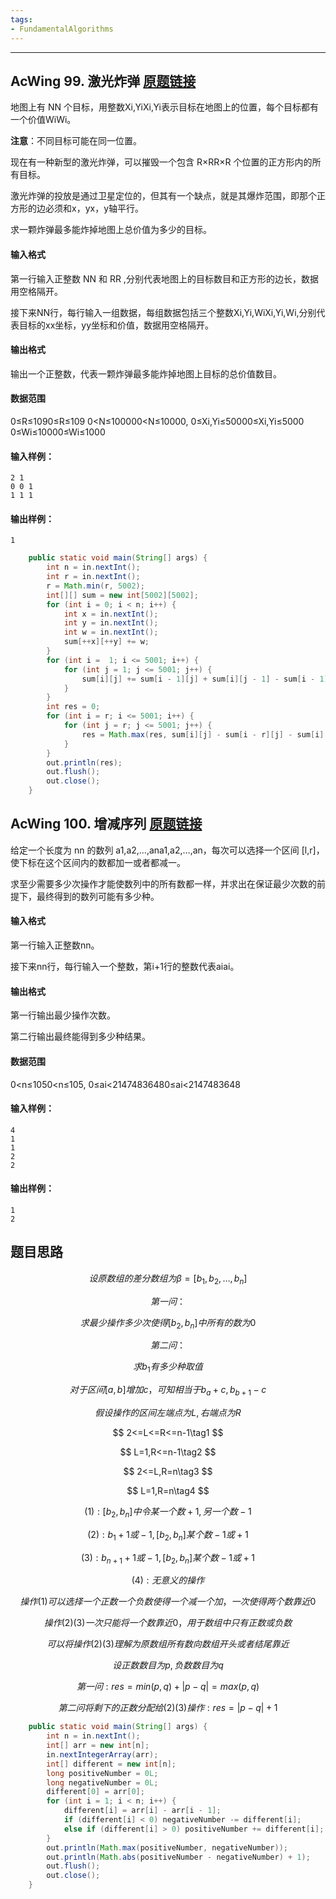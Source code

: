 ```yaml
---
tags:
- FundamentalAlgorithms
---
```

---

## AcWing 99. 激光炸弹   [原题链接](https://www.acwing.com/problem/content/101/)

地图上有 NN 个目标，用整数Xi,YiXi,Yi表示目标在地图上的位置，每个目标都有一个价值WiWi。

**注意**：不同目标可能在同一位置。

现在有一种新型的激光炸弹，可以摧毁一个包含 R×RR×R 个位置的正方形内的所有目标。

激光炸弹的投放是通过卫星定位的，但其有一个缺点，就是其爆炸范围，即那个正方形的边必须和x，yx，y轴平行。

求一颗炸弹最多能炸掉地图上总价值为多少的目标。

#### 输入格式

第一行输入正整数 NN 和 RR ,分别代表地图上的目标数目和正方形的边长，数据用空格隔开。

接下来NN行，每行输入一组数据，每组数据包括三个整数Xi,Yi,WiXi,Yi,Wi,分别代表目标的xx坐标，yy坐标和价值，数据用空格隔开。

#### 输出格式

输出一个正整数，代表一颗炸弹最多能炸掉地图上目标的总价值数目。

#### 数据范围

0≤R≤1090≤R≤109
0<N≤100000<N≤10000,
0≤Xi,Yi≤50000≤Xi,Yi≤5000
0≤Wi≤10000≤Wi≤1000

#### 输入样例：

```
2 1
0 0 1
1 1 1
```

#### 输出样例：

```
1
```

```java
    public static void main(String[] args) {
        int n = in.nextInt();
        int r = in.nextInt();
        r = Math.min(r, 5002);
        int[][] sum = new int[5002][5002];
        for (int i = 0; i < n; i++) {
            int x = in.nextInt();
            int y = in.nextInt();
            int w = in.nextInt();
            sum[++x][++y] += w;
        }
        for (int i =  1; i <= 5001; i++) {
            for (int j = 1; j <= 5001; j++) {
                sum[i][j] += sum[i - 1][j] + sum[i][j - 1] - sum[i - 1][j - 1];
            }
        }
        int res = 0;
        for (int i = r; i <= 5001; i++) {
            for (int j = r; j <= 5001; j++) {
                res = Math.max(res, sum[i][j] - sum[i - r][j] - sum[i][j - r] + sum[i - r][j - r]);
            }
        }
        out.println(res);
        out.flush();
        out.close();
    }
```

## AcWing 100. 增减序列   [原题链接](https://www.acwing.com/problem/content/102/)

给定一个长度为 nn 的数列 a1,a2,…,ana1,a2,…,an，每次可以选择一个区间 [l,r]，使下标在这个区间内的数都加一或者都减一。

求至少需要多少次操作才能使数列中的所有数都一样，并求出在保证最少次数的前提下，最终得到的数列可能有多少种。

#### 输入格式

第一行输入正整数nn。

接下来nn行，每行输入一个整数，第i+1行的整数代表aiai。

#### 输出格式

第一行输出最少操作次数。

第二行输出最终能得到多少种结果。

#### 数据范围

0<n≤1050<n≤105,
0≤ai<21474836480≤ai<2147483648

#### 输入样例：

```
4
1
1
2
2
```

#### 输出样例：

```
1
2
```

## 题目思路

$$
设原数组的差分数组为\beta=[b_1,b_2,\dots,b_n]
$$

$$
第一问：
$$

$$
求最少操作多少次使得[b_2,b_n]中所有的数为0
$$

$$
第二问：
$$

$$
求b_1有多少种取值
$$

$$
对于区间[a,b]增加c，可知相当于b_a+c,b_{b+1}-c
$$

$$
假设操作的区间左端点为L,右端点为R
$$

$$
2<=L<=R<=n-1\tag1
$$

$$
L=1,R<=n-1\tag2
$$

$$
2<=L,R=n\tag3
$$

$$
L=1,R=n\tag4
$$

$$
(1):[b_2,b_n]中令某一个数+1,另一个数-1
$$

$$
(2):b_1+1或-1,[b_2,b_n]某个数-1或+1
$$

$$
(3):b_{n+1}+1或-1,[b_2,b_n]某个数-1或+1
$$

$$
(4):无意义的操作
$$

$$
操作(1)可以选择一个正数一个负数使得一个减一个加，一次使得两个数靠近0
$$

$$
操作(2)(3)一次只能将一个数靠近0，用于数组中只有正数或负数
$$

$$
可以将操作(2)(3)理解为原数组所有数向数组开头或者结尾靠近
$$

$$
设正数数目为p,负数数目为q
$$

$$
第一问:res=min(p,q)+|p-q|=max(p,q)
$$

$$
第二问将剩下的正数分配给(2)(3)操作:res = |p-q|+1
$$

```java
    public static void main(String[] args) {
        int n = in.nextInt();
        int[] arr = new int[n];
        in.nextIntegerArray(arr);
        int[] different = new int[n];
        long positiveNumber = 0L;
        long negativeNumber = 0L;
        different[0] = arr[0];
        for (int i = 1; i < n; i++) {
            different[i] = arr[i] - arr[i - 1];
            if (different[i] < 0) negativeNumber -= different[i];
            else if (different[i] > 0) positiveNumber += different[i];
        }
        out.println(Math.max(positiveNumber, negativeNumber));
        out.println(Math.abs(positiveNumber - negativeNumber) + 1);
        out.flush();
        out.close();
    }
```

